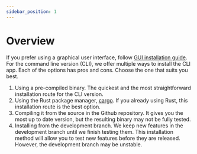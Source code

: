 ```yaml
---
sidebar_position: 1
---
```


# Overview

If you prefer using a graphical user interface, follow [GUI installation guide](./install_gui). For the command line version (CLI), we offer multiple ways to install the CLI app. Each of the options has pros and cons. Choose the one that suits you best.

1. Using a pre-compiled binary. The quickest and the most straightforward installation route for the CLI version.
2. Using the Rust package manager, [cargo](https://doc.rust-lang.org/cargo/). If you already using Rust, this installation route is the best option.
3. Compiling it from the source in the Github repository. It gives you the most up to date version, but the resulting binary may not be fully tested.
4. Installing from the development branch. We keep new features in the development branch until we finish testing them. This installation method will allow you to test new features before they are released. However, the development branch may be unstable.
